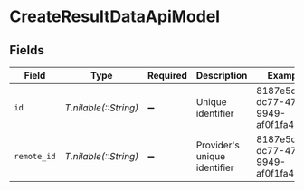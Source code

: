# CreateResultDataApiModel


## Fields

| Field                                | Type                                 | Required                             | Description                          | Example                              |
| ------------------------------------ | ------------------------------------ | ------------------------------------ | ------------------------------------ | ------------------------------------ |
| `id`                                 | *T.nilable(::String)*                | :heavy_minus_sign:                   | Unique identifier                    | 8187e5da-dc77-475e-9949-af0f1fa4e4e3 |
| `remote_id`                          | *T.nilable(::String)*                | :heavy_minus_sign:                   | Provider's unique identifier         | 8187e5da-dc77-475e-9949-af0f1fa4e4e3 |